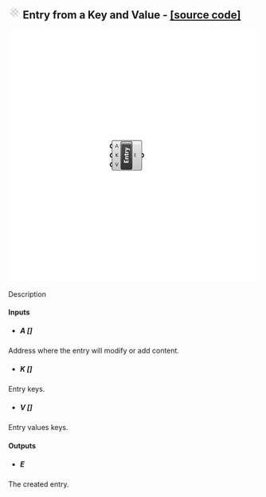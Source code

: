 ## ![](../../images/icons/Entry_from_a_Key_and_Value.png) Entry from a Key and Value - [[source code]](https://github.com/Eddy3D-Dev/Eddy3D/tree/dev/Entry%20from%20a%20Key%20and%20Value.cs)

![](../../images/components/Entry_from_a_Key_and_Value.png)

Description

#### Inputs
* ##### A []
Address where the entry will modify or add content.
* ##### K []
Entry keys.
* ##### V []
Entry values keys.

#### Outputs
* ##### E
The created entry.